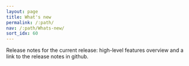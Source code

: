 ```yaml
---
layout: page
title: What's new
permalink: /:path/
nav: /:path/Whats-new/
sort_idx: 60
---
```


Release notes for the current release: high-level features overview and a link to the release notes in github.